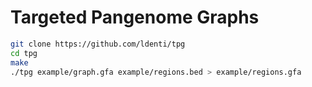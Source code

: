 # Targeted Pangenome Graphs

``` sh
git clone https://github.com/ldenti/tpg
cd tpg
make
./tpg example/graph.gfa example/regions.bed > example/regions.gfa
```
